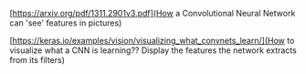 [https://arxiv.org/pdf/1311.2901v3.pdf](How a Convolutional Neural Network can 'see' features in pictures)

[https://keras.io/examples/vision/visualizing_what_convnets_learn/](How to visualize what a CNN is learning?? Display the features the network extracts from its filters)

